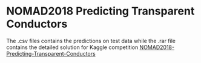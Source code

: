 # NOMAD2018 Predicting Transparent Conductors
The .csv files contains the predictions on test data while the .rar file contains the detailed solution for 
Kaggle competition [NOMAD2018-Predicting-Transparent-Conductors](https://www.kaggle.com/c/nomad2018-predict-transparent-conductors)
